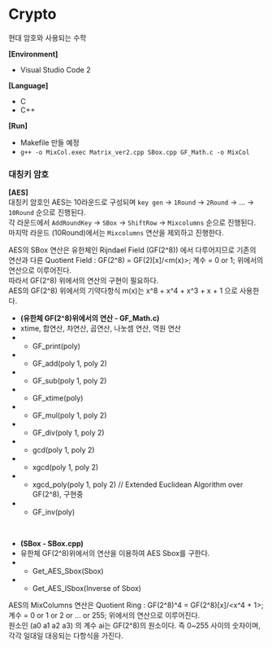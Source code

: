 # Crypto
현대 암호와 사용되는 수학

**[Environment]**
- Visual Studio Code 2

**[Language]**
- C
- C++

**[Run]**
- Makefile 만들 예정
- `g++ -o MixCol.exec Matrix_ver2.cpp SBox.cpp GF_Math.c -o MixCol`

<h3/>대칭키 암호</h3>

**[AES]** <br>
대칭키 암호인 AES는 10라운드로 구성되며 `key gen` -> `1Round` -> `2Round` -> ... -> `10Round` 순으로 진행된다.<br>
각 라운드에서 `AddRoundKey` -> `SBox` -> `ShiftRow` -> `Mixcolumns` 순으로 진행된다. <br>
마지막 라운드 (10Round)에서는 `Mixcolumns` 연산을 제외하고 진행한다.

AES의 SBox 연산은 유한체인 Rijndael Field (GF(2^8)) 에서 다루어지므로 기존의 연산과 다른 Quotient Field : GF(2^8) = GF(2)[x]/<m(x)>; 계수 = 0 or 1; 위에서의 연산으로 이루어진다. <br>
따라서 GF(2^8) 위에서의 연산의 구현이 필요하다. <br>
AES의 GF(2^8) 위에서의 기약다항식 m(x)는 x^8 + x^4 + x^3 + x + 1 으로 사용한다. <br>
- **(유한체 GF(2^8)위에서의 연산 - GF_Math.c)**
- xtime, 합연산, 차연산, 곱연산, 나눗셈 연산, 역원 연산
- - GF_print(poly)
- - GF_add(poly 1, poly 2)
- - GF_sub(poly 1, poly 2)
- - GF_xtime(poly)
- - GF_mul(poly 1, poly 2)
- - GF_div(poly 1, poly 2)
- - gcd(poly 1, poly 2)
- - xgcd(poly 1, poly 2)
- - xgcd_poly(poly 1, poly 2) // Extended Euclidean Algorithm over GF(2^8), 구현중
- - GF_inv(poly)
<br>

- **(SBox - SBox.cpp)**
- 유한체 GF(2^8)위에서의 연산을 이용하여 AES Sbox를 구한다.
- - Get_AES_Sbox(Sbox)
- - Get_AES_ISbox(Inverse of Sbox)

AES의 MixColumns 연산은 Quotient Ring : GF(2^8)^4 = GF(2^8)[x]/<x^4 + 1>; 계수 = 0 or 1 or 2 or ... or 255; 위에서의 연산으로 이루어진다. <br>
원소인 (a0 a1 a2 a3) 의 계수 ai는 GF(2^8)의 원소이다. 즉 0~255 사이의 숫자이며, 각각 일대일 대응되는 다항식을 가진다. <br>

